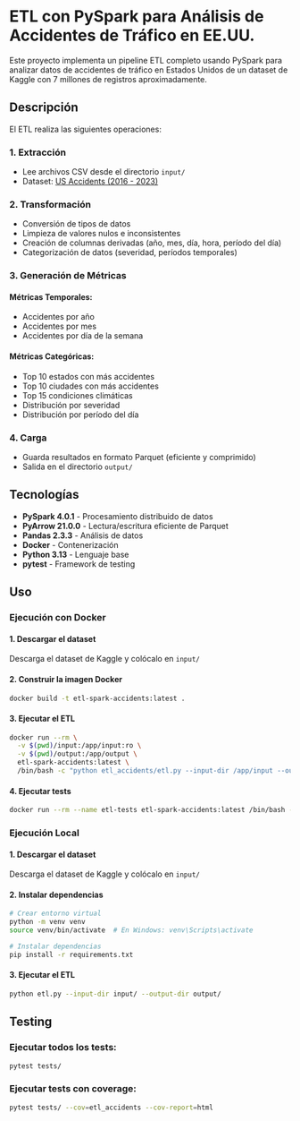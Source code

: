 # ETL con PySpark para Análisis de Accidentes de Tráfico en EE.UU.

Este proyecto implementa un pipeline ETL completo usando PySpark para analizar datos de accidentes de tráfico en Estados Unidos de un dataset de Kaggle con 7 millones de registros aproximadamente.

## Descripción

El ETL realiza las siguientes operaciones:

### 1. **Extracción**
- Lee archivos CSV desde el directorio `input/`
- Dataset: [US Accidents (2016 - 2023)](https://www.kaggle.com/datasets/sobhanmoosavi/us-accidents)

### 2. **Transformación**
- Conversión de tipos de datos
- Limpieza de valores nulos e inconsistentes
- Creación de columnas derivadas (año, mes, día, hora, período del día)
- Categorización de datos (severidad, períodos temporales)

### 3. **Generación de Métricas**

#### Métricas Temporales:
- Accidentes por año
- Accidentes por mes
- Accidentes por día de la semana

#### Métricas Categóricas:
- Top 10 estados con más accidentes
- Top 10 ciudades con más accidentes
- Top 15 condiciones climáticas
- Distribución por severidad
- Distribución por período del día

### 4. **Carga**
- Guarda resultados en formato Parquet (eficiente y comprimido)
- Salida en el directorio `output/`

## Tecnologías

- **PySpark 4.0.1** - Procesamiento distribuido de datos
- **PyArrow 21.0.0** - Lectura/escritura eficiente de Parquet
- **Pandas 2.3.3** - Análisis de datos
- **Docker** - Contenerización
- **Python 3.13** - Lenguaje base
- **pytest** - Framework de testing

## Uso

### Ejecución con Docker

#### 1. Descargar el dataset

Descarga el dataset de Kaggle y colócalo en `input/`

#### 2. Construir la imagen Docker

```bash
docker build -t etl-spark-accidents:latest .
```
#### 3. Ejecutar el ETL

```bash
docker run --rm \
  -v $(pwd)/input:/app/input:ro \
  -v $(pwd)/output:/app/output \
  etl-spark-accidents:latest \
  /bin/bash -c "python etl_accidents/etl.py --input-dir /app/input --output-dir /app/output"
```

#### 4. Ejecutar tests

```bash
docker run --rm --name etl-tests etl-spark-accidents:latest /bin/bash -c "python -m pytest tests/ -v --tb=short"
```

### Ejecución Local

#### 1. Descargar el dataset

Descarga el dataset de Kaggle y colócalo en `input/`

#### 2. Instalar dependencias

```bash
# Crear entorno virtual
python -m venv venv
source venv/bin/activate  # En Windows: venv\Scripts\activate

# Instalar dependencias
pip install -r requirements.txt
```

#### 3. Ejecutar el ETL

```bash
python etl.py --input-dir input/ --output-dir output/
```

## Testing

### Ejecutar todos los tests:

```bash
pytest tests/
```

### Ejecutar tests con coverage:

```bash
pytest tests/ --cov=etl_accidents --cov-report=html
```